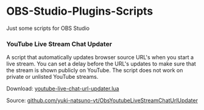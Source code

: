 # OBS-Studio-Plugins-Scripts
Just some scripts for OBS Studio

### YouTube Live Stream Chat Updater
A script that automatically updates browser source URL's when you start a live stream. You can set a delay before the URL's updates to make sure that the stream is shown publicly on YouTube. The script does not work on private or unlisted YouTube streams.

Download:
[youtube-live-chat-url-updater.lua](https://raw.githubusercontent.com/jimpalompa/OBS-Studio-Plugins-Scripts/refs/heads/main/youtube-live-chat-url-updater.lua)

Source:
[github.com/yuki-natsuno-vt/ObsYoutubeLiveStreamChatUrlUpdater](https://github.com/yuki-natsuno-vt/ObsYoutubeLiveStreamChatUrlUpdater)
